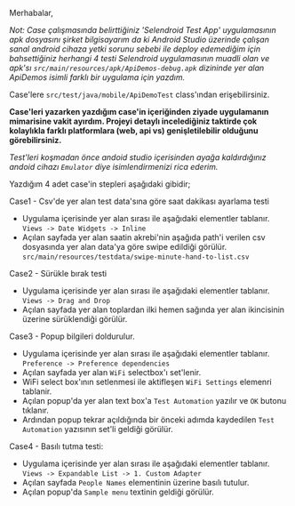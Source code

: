 Merhabalar,

_Not: Case çalışmasında belirttiğiniz 'Selendroid Test App' uygulamasının apk dosyasını şirket bilgisayarım da ki Android 
Studio üzerinde çalışan sanal android cihaza yetki sorunu sebebi ile deploy edemediğim için bahsettiğiniz herhangi
4 testi Selendroid uygulamasının muadli olan ve apk'sı `src/main/resources/apk/ApiDemos-debug.apk` dizininde yer alan ApiDemos isimli farklı 
bir uygulama için yazdım._

Case'lere `src/test/java/mobile/ApiDemoTest` class'ından erişebilirsiniz.

**Case'leri yazarken yazdığım case'in içeriğinden ziyade uygulamanın mimarisine vakit ayırdım. Projeyi detaylı 
incelediğiniz taktirde çok kolaylıkla farklı platformlara (web, api vs) genişletilebilir olduğunu görebilirsiniz.**

_Test'leri koşmadan önce andoid studio içerisinden ayağa kaldırdığınız andoid cihazı `Emulator` diye isimlendirmenizi rica ederim._

Yazdığım 4 adet case'in stepleri aşağıdaki gibidir;

Case1 - Csv'de yer alan test data'sına göre saat dakikası ayarlama testi
 - Uygulama içerisinde yer alan sırası ile aşağıdaki elementler tablanır.
   `Views -> Date Widgets -> Inline`
 - Açılan sayfada yer alan saatin akrebi'nin aşağıda path'i verilen csv dosyasında yer alan data'ya göre swipe edildiği
   görülür.
   `src/main/resources/testdata/swipe-minute-hand-to-list.csv`
   
Case2 - Sürükle bırak testi
 - Uygulama içerisinde yer alan sırası ile aşağıdaki elementler tablanır.
  `Views -> Drag and Drop`
 - Açılan sayfada yer alan toplardan ilki hemen sağında yer alan ikincisinin üzerine sürüklendiği görülür.

Case3 - Popup bilgileri doldurulur.
 - Uygulama içerisinde yer alan sırası ile aşağıdaki elementler tablanır.
  `Preference -> Preference dependencies`
 - Açılan sayfada yer alan `WiFi` selectbox'ı set'lenir.
 - WiFi select box'ının setlenmesi ile aktifleşen `WiFi Settings` elemenri tablanir.
 - Açılan popup'da yer alan text box'a `Test Automation` yazılır ve `OK` butonu tıklanır.
 - Ardından popup tekrar açıldığında bir önceki adımda kaydedilen `Test Automation` yazısının set'li geldiği görülür.

Case4 - Basılı tutma testi:
 - Uygulama içerisinde yer alan sırası ile aşağıdaki elementler tablanır.
   `Views -> Expandable List -> 1. Custom Adapter`
 - Açılan sayfada `People Names` elementinin üzerine basılı tutulur.
 - Açılan popup'da `Sample menu` textinin geldiği görülür.

